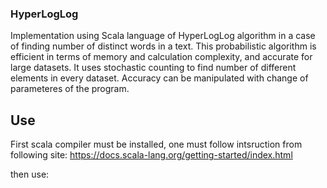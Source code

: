 ### HyperLogLog
Implementation using Scala language of HyperLogLog algorithm in a case of finding number of distinct words in a text. 
This probabilistic algorithm is efficient in terms of memory and calculation complexity, and accurate for large datasets. 
It uses stochastic counting to find number of different elements in every dataset.
Accuracy can be manipulated with change of parameteres of the program.

## Use
First scala compiler must be installed, one must follow intsruction from following site: 
https://docs.scala-lang.org/getting-started/index.html

then use:

